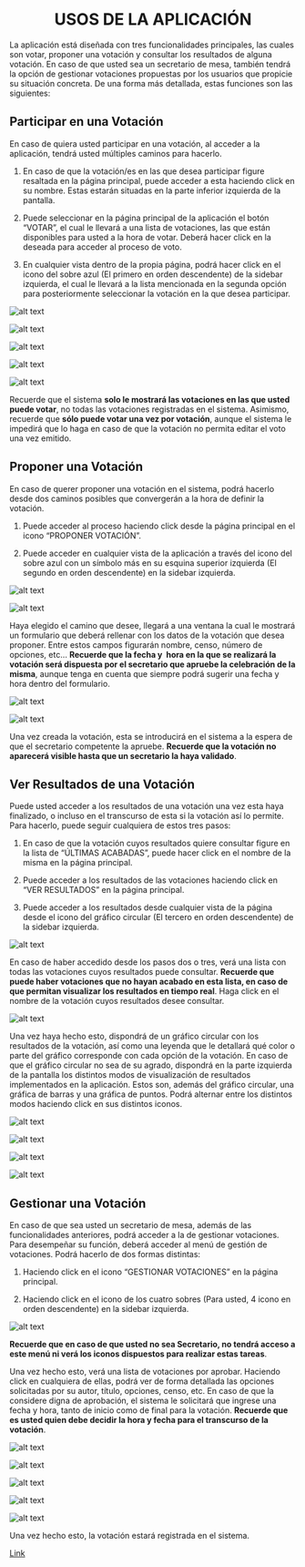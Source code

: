 <h1 align="center">USOS DE LA APLICACIÓN</h1>

La aplicación está diseñada con tres funcionalidades principales, las cuales son votar,
proponer una votación y consultar los resultados de alguna votación. En caso de que usted
sea un secretario de mesa, también tendrá la opción de gestionar votaciones propuestas por
los usuarios que propicie su situación concreta. De una forma más detallada, estas
funciones son las siguientes:

## Participar en una Votación
En caso de quiera usted participar en una votación, al acceder a la aplicación, tendrá usted
múltiples caminos para hacerlo.
1. En caso de que la votación/es en las que desea participar figure resaltada en la
página principal, puede acceder a esta haciendo click en su nombre. Estas estarán
situadas en la parte inferior izquierda de la pantalla.

2. Puede seleccionar en la página principal de la aplicación el botón “VOTAR”, el cual le
llevará a una lista de votaciones, las que están disponibles para usted a la hora de
votar. Deberá hacer click en la deseada para acceder al proceso de voto.

3. En cualquier vista dentro de la propia página, podrá hacer click en el icono del sobre
azul (El primero en orden descendente) de la sidebar izquierda, el cual le llevará a la
lista mencionada en la segunda opción para posteriormente seleccionar la votación
en la que desea participar.

![alt text](imagenes_manual/Diapositiva2.PNG)

![alt text](imagenes_manual/Diapositiva3.PNG)

![alt text](imagenes_manual/Diapositiva4.PNG)

![alt text](imagenes_manual/Diapositiva5.PNG)

![alt text](imagenes_manual/Diapositiva6.PNG)

Recuerde que el sistema **solo le mostrará las votaciones en las que usted puede votar**,
no todas las votaciones registradas en el sistema. Asimismo, recuerde que **sólo puede
votar una vez por votación**, aunque el sistema le impedirá que lo haga en caso de que la
votación no permita editar el voto una vez emitido.

## Proponer una Votación
En caso de querer proponer una votación en el sistema, podrá hacerlo desde dos caminos
posibles que convergerán a la hora de definir la votación.

1. Puede acceder al proceso haciendo click desde la página principal en el icono
“PROPONER VOTACIÓN”.

2. Puede acceder en cualquier vista de la aplicación a través del icono del sobre azul
con un símbolo más en su esquina superior izquierda (El segundo en orden
descendente) en la sidebar izquierda.

![alt text](imagenes_manual/Diapositiva8.PNG)

![alt text](imagenes_manual/Diapositiva9.PNG)

Haya elegido el camino que desee, llegará a una ventana la cual le mostrará un formulario
que deberá rellenar con los datos de la votación que desea proponer. Entre estos campos
figurarán nombre, censo, número de opciones, etc… **Recuerde que la fecha y  hora en la
que se realizará la votación será dispuesta por el secretario que apruebe la
celebración de la misma**, aunque tenga en cuenta que siempre podrá sugerir una fecha y
hora dentro del formulario.

![alt text](imagenes_manual/Diapositiva10.PNG)

![alt text](imagenes_manual/Diapositiva11.PNG)

Una vez creada la votación, esta se introducirá en el sistema a la espera de que el
secretario competente la apruebe. **Recuerde que la votación no aparecerá visible hasta
que un secretario la haya validado**.

## Ver Resultados de una Votación
Puede usted acceder a los resultados de una votación una vez esta haya finalizado, o
incluso en el transcurso de esta si la votación así lo permite. Para hacerlo, puede seguir
cualquiera de estos tres pasos:

1. En caso de que la votación cuyos resultados quiere consultar figure en la lista de
“ÚLTIMAS ACABADAS”, puede hacer click en el nombre de la misma en la página
principal.

2. Puede acceder a los resultados de las votaciones haciendo click en “VER
RESULTADOS” en la página principal.

3. Puede acceder a los resultados desde cualquier vista de la página desde el icono del
gráfico circular (El tercero en orden descendente) de la sidebar izquierda.

![alt text](imagenes_manual/Diapositiva17.PNG)

En caso de haber accedido desde los pasos dos o tres, verá una lista con todas las
votaciones cuyos resultados puede consultar. **Recuerde que puede haber votaciones que
no hayan acabado en esta lista, en caso de que permitan visualizar los resultados en
tiempo real**. Haga click en el nombre de la votación cuyos resultados desee consultar.

![alt text](imagenes_manual/Diapositiva18.PNG)

Una vez haya hecho esto, dispondrá de un gráfico circular con los resultados de la votación,
así como una leyenda que le detallará qué color o parte del gráfico corresponde con cada
opción de la votación. En caso de que el gráfico circular no sea de su agrado, dispondrá en
la parte izquierda de la pantalla los distintos modos de visualización de resultados
implementados en la aplicación. Estos son, además del gráfico circular, una gráfica de
barras y una gráfica de puntos. Podrá alternar entre los distintos modos haciendo click en
sus distintos iconos.

![alt text](imagenes_manual/Diapositiva19.PNG)

![alt text](imagenes_manual/Diapositiva20.PNG)

![alt text](imagenes_manual/Diapositiva21.PNG)

![alt text](imagenes_manual/Diapositiva22.PNG)

## Gestionar una Votación
En caso de que sea usted un secretario de mesa, además de las funcionalidades anteriores,
podrá acceder a la de gestionar votaciones. Para desempeñar su función, deberá acceder al
menú de gestión de votaciones. Podrá hacerlo de dos formas distintas:

1. Haciendo click en el icono “GESTIONAR VOTACIONES” en la página principal.

2. Haciendo click en el icono de los cuatro sobres (Para usted, 4 icono en orden
descendente) en la sidebar izquierda.

![alt text](imagenes_manual/Diapositiva24.PNG)

**Recuerde que en caso de que usted no sea Secretario, no tendrá acceso a este menú
ni verá los iconos dispuestos para realizar estas tareas**.

Una vez hecho esto, verá una lista de votaciones por aprobar. Haciendo click en cualquiera
de ellas, podrá ver de forma detallada las opciones solicitadas por su autor, título, opciones,
censo, etc. En caso de que la considere digna de aprobación, el sistema le solicitará que
ingrese una fecha y hora, tanto de inicio como de final para la votación. **Recuerde que es
usted quien debe decidir la hora y fecha para el transcurso de la votación**.


![alt text](imagenes_manual/Diapositiva25.PNG)

![alt text](imagenes_manual/Diapositiva26.PNG)

![alt text](imagenes_manual/Diapositiva27.PNG)

![alt text](imagenes_manual/Diapositiva28.PNG)

![alt text](imagenes_manual/Diapositiva29.PNG)

Una vez hecho esto, la votación estará registrada en el sistema.

[Link](https://ejemplo.com/ "Título opcional del enlace")
